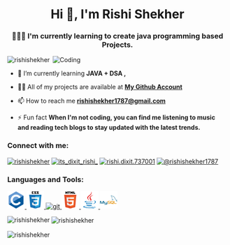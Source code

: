 <h1 align="center">Hi 👋, I'm Rishi Shekher</h1>
<h3 align="center">👨🏽‍💻 I'm currently learning to create java programming based Projects.</h3>
<img align="right" alt="Coding" width="400" src="https://cdn.dribbble.com/users/1162077/screenshots/3848914/programmer.gif">

<p align="left"> <img src="https://komarev.com/ghpvc/?username=rishishekher&label=Profile%20views&color=0e75b6&style=flat" alt="rishishekher" /> </p>

- 🌱 I’m currently learning **JAVA + DSA ,**

- 👨‍💻 All of my projects are available at <strong><a href="https://github.com/rishishekher">My Github Account</a></strong></li>

- 📫 How to reach me **rishishekher1787@gmail.com**

- ⚡ Fun fact **When I'm not coding, you can find me listening to music and reading tech blogs to stay updated with the latest trends.**

<h3 align="left">Connect with me:</h3>
<p align="left">
<a href="https://www.linkedin.com/in/rishi-shekher-8003482b2/" target="blank"><img align="center" src="https://raw.githubusercontent.com/rahuldkjain/github-profile-readme-generator/master/src/images/icons/Social/linked-in-alt.svg" alt="rishishekher" height="30" width="40" /></a>
<a href="https://instagram.com/its_dixit_rishi_" target="blank"><img align="center" src="https://raw.githubusercontent.com/rahuldkjain/github-profile-readme-generator/master/src/images/icons/Social/instagram.svg" alt="its_dixit_rishi_" height="30" width="40" /></a>
<a href="https://www.facebook.com/rishi.dixit.737001" target="blank"><img align="center" src="https://raw.githubusercontent.com/rahuldkjain/github-profile-readme-generator/master/src/images/icons/Social/facebook.svg" alt="rishi.dixit.737001" height="30" width="40" /></a>
<a href="https://www.hackerrank.com/profile/rishishekher1787" target="blank"><img align="center" src="https://raw.githubusercontent.com/rahuldkjain/github-profile-readme-generator/master/src/images/icons/Social/hackerrank.svg" alt="@rishishekher1787" height="30" width="40" /></a>
</p>

<h3 align="left">Languages and Tools:</h3>
<p align="left"> <a href="https://www.cprogramming.com/" target="_blank" rel="noreferrer"> <img src="https://raw.githubusercontent.com/devicons/devicon/master/icons/c/c-original.svg" alt="c" width="40" height="40"/> </a> <a href="https://www.w3schools.com/css/" target="_blank" rel="noreferrer"> <img src="https://raw.githubusercontent.com/devicons/devicon/master/icons/css3/css3-original-wordmark.svg" alt="css3" width="40" height="40"/> </a> <a href="https://git-scm.com/" target="_blank" rel="noreferrer"> <img src="https://www.vectorlogo.zone/logos/git-scm/git-scm-icon.svg" alt="git" width="40" height="40"/> </a> <a href="https://www.w3.org/html/" target="_blank" rel="noreferrer"> <img src="https://raw.githubusercontent.com/devicons/devicon/master/icons/html5/html5-original-wordmark.svg" alt="html5" width="40" height="40"/> </a> <a href="https://www.java.com" target="_blank" rel="noreferrer"> <img src="https://raw.githubusercontent.com/devicons/devicon/master/icons/java/java-original.svg" alt="java" width="40" height="40"/> </a> <a href="https://www.mysql.com/" target="_blank" rel="noreferrer"> <img src="https://raw.githubusercontent.com/devicons/devicon/master/icons/mysql/mysql-original-wordmark.svg" alt="mysql" width="40" height="40"/> </a> </p>

<p><img align="left" src="https://github-readme-stats.vercel.app/api/top-langs?username=rishishekher&show_icons=true&locale=en&layout=compact" alt="rishishekher" /></p>

<p>&nbsp;<img align="center" src="https://github-readme-stats.vercel.app/api?username=rishishekher&show_icons=true&locale=en" alt="rishishekher" /></p>

<p><img align="center" src="https://github-readme-streak-stats.herokuapp.com/?user=rishishekher&" alt="rishishekher" /></p>
